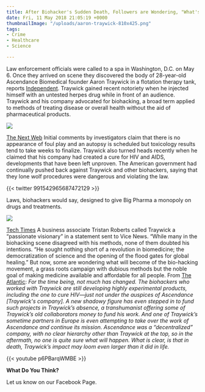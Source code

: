 ```yaml
---
title: After Biohacker's Sudden Death, Followers are Wondering, "What's Next?"
date: Fri, 11 May 2018 21:05:19 +0000
thumbnailImage: "/uploads/aaron-traywick-810x425.png"
tags:
- Crime
- Healthcare
- Science

---
```

Law enforcement officials were called to a spa in Washington, D.C. on May 6. Once they arrived on scene they discovered the body of 28-year-old Ascendance Biomedical founder Aaron Traywick in a flotation therapy tank, reports [Independent](https://www.independent.co.uk/news/world/americas/biohacker-herpes-drug-untested-aaron-traywick-washington-spa-biochemist-a8334016.html). Traywick gained recent notoriety when he injected himself with an untested herpes drug while in front of an audience. Traywick and his company advocated for biohacking, a broad term applied to methods of treating disease or overall health without the aid of pharmaceutical products. 

![](http://newsattorneys.staging.wpengine.com/wp-content/uploads/2018/05/aaron-traywick.jpg) 

[The Next Web](https://thenextweb.com/science/2018/05/02/controversial-ceo-and-biohacker-aaron-traywick-found-dead-at-28/) Initial comments by investigators claim that there is no appearance of foul play and an autopsy is scheduled but toxicology results tend to take weeks to finalize. Traywick also turned heads recently when he claimed that his company had created a cure for HIV and AIDS, developments that have been left unproven. The American government had continually pushed back against Traywick and other biohackers, saying that they lone wolf procedures were dangerous and violating the law. 

{{< twitter 991542965687472129 >}}

Laws, biohackers would say, designed to give Big Pharma a monopoly on drugs and treatments. 

![](http://newsattorneys.staging.wpengine.com/wp-content/uploads/2018/05/aaron-traywick-796x397.jpg) 

[Tech Times](http://www.techtimes.com/articles/226638/20180501/aaron-traywick-biohacker-who-famously-injected-himself-with-diy-herpes-treatment-found-dead-at-28.htm) A business associate Tristan Roberts called Traywick a “passionate visionary” in a statement sent to Vice News. “While many in the biohacking scene disagreed with his methods, none of them doubted his intentions. “He sought nothing short of a revolution in biomedicine; the democratization of science and the opening of the flood gates for global healing.” But now, some are wondering what will become of the bio-hacking movement, a grass roots campaign with dubious methods but the noble goal of making medicine available and affordable for all people. From [The Atlantic](https://www.theatlantic.com/science/archive/2018/05/aaron-traywick-death-ascendance-biomedical/559745/): _For the time being, not much has changed. The biohackers who worked with Traywick are still developing highly experimental products, including the one to cure HIV—just not under the auspices of Ascendance \[Traywick's company\]. A new shadowy figure has even stepped in to fund such projects in Traywick’s absence, a transhumanist offering some of Traywick’s old collaborators money to fund his work. And one of Traywick’s sometime partners in Europe is even attempting to take over the work of Ascendance and continue its mission. Ascendance was a “decentralized” company, with no clear hierarchy other than Traywick at the top, so in the aftermath, no one is quite sure what will happen. What is clear, is that in death, Traywick’s impact may loom even larger than it did in life._

{{< youtube p6PBarqWMBE >}}

**What Do You Think?**

Let us know on our Facebook Page.